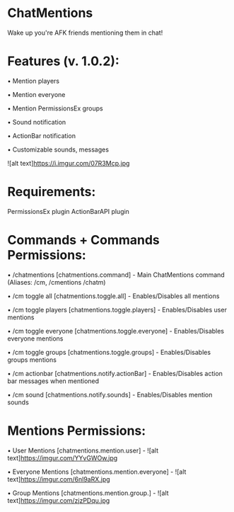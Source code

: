 # ChatMentions
Wake up you're AFK friends mentioning them in chat!


# Features (v. 1.0.2):
• Mention players

• Mention everyone

• Mention PermissionsEx groups

• Sound notification

• ActionBar notification

• Customizable sounds, messages

![alt text]https://i.imgur.com/07R3Mcp.jpg


# Requirements:
PermissionsEx plugin
ActionBarAPI plugin


# Commands + Commands Permissions:
• /chatmentions [chatmentions.command] - Main ChatMentions command (Aliases: /cm, /cmentions /chatm)

• /cm toggle all [chatmentions.toggle.all] - Enables/Disables all mentions

• /cm toggle players [chatmentions.toggle.players] - Enables/Disables user mentions

• /cm toggle everyone [chatmentions.toggle.everyone] - Enables/Disables everyone mentions

• /cm toggle groups [chatmentions.toggle.groups] - Enables/Disables groups mentions

• /cm actionbar [chatmentions.notify.actionBar] - Enables/Disables action bar messages when mentioned

• /cm sound [chatmentions.notify.sounds] - Enables/Disables mention sounds


# Mentions Permissions:
• User Mentions [chatmentions.mention.user] - ![alt text]https://imgur.com/YYvGWOw.jpg
 
• Everyone Mentions [chatmentions.mention.everyone] - ![alt text]https://imgur.com/6nl9aRX.jpg

• Group Mentions [chatmentions.mention.group.<groupName>] - ![alt text]https://imgur.com/zjzPDqu.jpg

